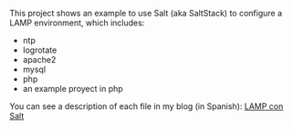 This project shows an example to use Salt (aka SaltStack) to configure a LAMP environment, which includes:

- ntp
- logrotate
- apache2
- mysql
- php
- an example proyect in php

You can see a description of each file in my blog (in Spanish): [LAMP con Salt]



[LAMP con Salt]:
http://magmax.org/2014/02/22/lamp-con-salt.html

